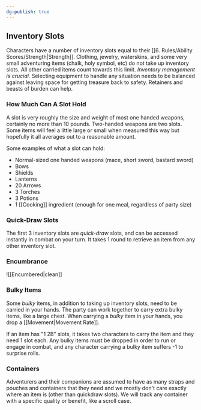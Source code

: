 ```yaml
---
dg-publish: true
---
```

## Inventory Slots

Characters have a number of inventory slots equal to their [[6. Rules/Ability Scores/Strength|Strength]]. Clothing, jewelry, waterskins, and some very small adventuring items (chalk, holy symbol, etc) do not take up inventory slots. All other carried items count towards this limit.  *Inventory management is crucial.* Selecting equipment to handle any situation needs to be balanced against leaving space for getting treasure back to safety. Retainers and beasts of burden can help.

### How Much Can A Slot Hold
A slot is very roughly the size and weight of most one handed weapons, certainly no more than 10 pounds. Two-handed weapons are two slots. Some items will feel a little large or small when measured this way but hopefully it all averages out to a reasonable amount. 

Some examples of what a slot can hold:

- Normal-sized one handed weapons (mace, short sword, bastard sword)
- Bows
- Shields
- Lanterns
- 20 Arrows
- 3 Torches
- 3 Potions
- 1 [[Cooking]] ingredient (enough for one meal, regardless of party size)

### Quick-Draw Slots

The first 3 inventory slots are *quick-draw* slots, and can be accessed instantly in combat on your turn. It takes 1 round to retrieve an item from any other inventory slot.

### Encumbrance

![[Encumbered|clean]]
  
### Bulky Items

Some *bulky* items, in addition to taking up inventory slots, need to be carried in your hands. The party can work together to carry extra bulky items, like a large chest. When carrying a *bulky* item in your hands, you drop a [[Movement|Movement Rate]].

If an item has "1 2B" slots, it takes two characters to carry the item and they need 1 slot each. Any bulky items must be dropped in order to run or engage in combat, and any character carrying a bulky item suffers -1 to surprise rolls.

### Containers
Adventurers and their companions are assumed to have as many straps and pouches and containers that they need and we mostly don't care exactly where an item is (other than quickdraw slots). We will track any container with a specific quality or benefit, like a scroll case.
